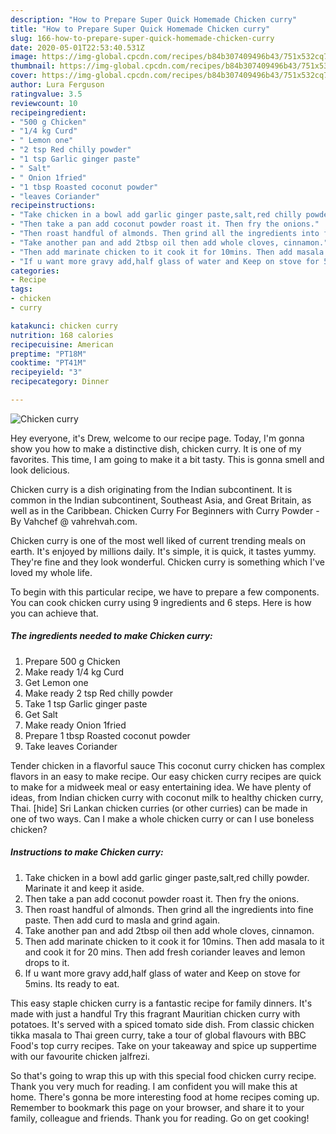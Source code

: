 ```yaml
---
description: "How to Prepare Super Quick Homemade Chicken curry"
title: "How to Prepare Super Quick Homemade Chicken curry"
slug: 166-how-to-prepare-super-quick-homemade-chicken-curry
date: 2020-05-01T22:53:40.531Z
image: https://img-global.cpcdn.com/recipes/b84b307409496b43/751x532cq70/chicken-curry-recipe-main-photo.jpg
thumbnail: https://img-global.cpcdn.com/recipes/b84b307409496b43/751x532cq70/chicken-curry-recipe-main-photo.jpg
cover: https://img-global.cpcdn.com/recipes/b84b307409496b43/751x532cq70/chicken-curry-recipe-main-photo.jpg
author: Lura Ferguson
ratingvalue: 3.5
reviewcount: 10
recipeingredient:
- "500 g Chicken"
- "1/4 kg Curd"
- " Lemon one"
- "2 tsp Red chilly powder"
- "1 tsp Garlic ginger paste"
- " Salt"
- " Onion 1fried"
- "1 tbsp Roasted coconut powder"
- "leaves Coriander"
recipeinstructions:
- "Take chicken in a bowl add garlic ginger paste,salt,red chilly powder. Marinate it and keep it aside."
- "Then take a pan add coconut powder roast it. Then fry the onions."
- "Then roast handful of almonds. Then grind all the ingredients into fine paste. Then add curd to masla and grind again."
- "Take another pan and add 2tbsp oil then add whole cloves, cinnamon."
- "Then add marinate chicken to it cook it for 10mins. Then add masala to it and cook it for 20 mins. Then add fresh coriander leaves and lemon drops to it."
- "If u want more gravy add,half glass of water and Keep on stove for 5mins. Its ready to eat."
categories:
- Recipe
tags:
- chicken
- curry

katakunci: chicken curry 
nutrition: 168 calories
recipecuisine: American
preptime: "PT18M"
cooktime: "PT41M"
recipeyield: "3"
recipecategory: Dinner

---
```



![Chicken curry](https://img-global.cpcdn.com/recipes/b84b307409496b43/751x532cq70/chicken-curry-recipe-main-photo.jpg)

Hey everyone, it's Drew, welcome to our recipe page. Today, I'm gonna show you how to make a distinctive dish, chicken curry. It is one of my favorites. This time, I am going to make it a bit tasty. This is gonna smell and look delicious.

Chicken curry is a dish originating from the Indian subcontinent. It is common in the Indian subcontinent, Southeast Asia, and Great Britain, as well as in the Caribbean. Chicken Curry For Beginners with Curry Powder - By Vahchef @ vahrehvah.com.

Chicken curry is one of the most well liked of current trending meals on earth. It's enjoyed by millions daily. It's simple, it is quick, it tastes yummy. They're fine and they look wonderful. Chicken curry is something which I've loved my whole life.


To begin with this particular recipe, we have to prepare a few components. You can cook chicken curry using 9 ingredients and 6 steps. Here is how you can achieve that.

<!--inarticleads1-->

##### The ingredients needed to make Chicken curry:

1. Prepare 500 g Chicken
1. Make ready 1/4 kg Curd
1. Get  Lemon one
1. Make ready 2 tsp Red chilly powder
1. Take 1 tsp Garlic ginger paste
1. Get  Salt
1. Make ready  Onion 1fried
1. Prepare 1 tbsp Roasted coconut powder
1. Take leaves Coriander


Tender chicken in a flavorful sauce This coconut curry chicken has complex flavors in an easy to make recipe. Our easy chicken curry recipes are quick to make for a midweek meal or easy entertaining idea. We have plenty of ideas, from Indian chicken curry with coconut milk to healthy chicken curry, Thai. [hide] Sri Lankan chicken curries (or other curries) can be made in one of two ways. Can I make a whole chicken curry or can I use boneless chicken? 

<!--inarticleads2-->

##### Instructions to make Chicken curry:

1. Take chicken in a bowl add garlic ginger paste,salt,red chilly powder. Marinate it and keep it aside.
1. Then take a pan add coconut powder roast it. Then fry the onions.
1. Then roast handful of almonds. Then grind all the ingredients into fine paste. Then add curd to masla and grind again.
1. Take another pan and add 2tbsp oil then add whole cloves, cinnamon.
1. Then add marinate chicken to it cook it for 10mins. Then add masala to it and cook it for 20 mins. Then add fresh coriander leaves and lemon drops to it.
1. If u want more gravy add,half glass of water and Keep on stove for 5mins. Its ready to eat.


This easy staple chicken curry is a fantastic recipe for family dinners. It&#39;s made with just a handful Try this fragrant Mauritian chicken curry with potatoes. It&#39;s served with a spiced tomato side dish. From classic chicken tikka masala to Thai green curry, take a tour of global flavours with BBC Food&#39;s top curry recipes. Take on your takeaway and spice up suppertime with our favourite chicken jalfrezi. 

So that's going to wrap this up with this special food chicken curry recipe. Thank you very much for reading. I am confident you will make this at home. There's gonna be more interesting food at home recipes coming up. Remember to bookmark this page on your browser, and share it to your family, colleague and friends. Thank you for reading. Go on get cooking!
